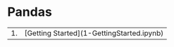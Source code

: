 # Pandas
<table>
  <tr>
    <td>1.</td>
    <td>[Getting Started](1-GettingStarted.ipynb)</td>
  </tr>
</table>
